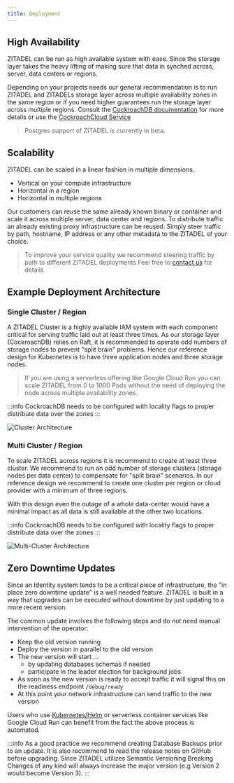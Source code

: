 ```yaml
---
title: Deployment
---
```


## High Availability

ZITADEL can be run as high available system with ease. Since the storage layer
takes the heavy lifting of making sure that data in synched across, server, data
centers or regions.

Depending on your projects needs our general recommendation is to run ZITADEL
and ZITADELs storage layer across multiple availability zones in the same region
or if you need higher guarantees run the storage layer across multiple regions.
Consult the [CockroachDB documentation](https://www.cockroachlabs.com/docs/) for
more details or use the
[CockroachCloud Service](https://www.cockroachlabs.com/docs/cockroachcloud/create-an-account.html)

> Postgres support of ZITADEL is currently in beta.

## Scalability

ZITADEL can be scaled in a linear fashion in multiple dimensions.

- Vertical on your compute infrastructure
- Horizontal in a region
- Horizontal in multiple regions

Our customers can reuse the same already known binary or container and scale it
across multiple server, data center and regions. To distribute traffic an
already existing proxy infrastructure can be reused. Simply steer traffic by
path, hostname, IP address or any other metadata to the ZITADEL of your choice.

> To improve your service quality we recommend steering traffic by path to
> different ZITADEL deployments Feel free to
> [contact us](https://zitadel.com/contact/) for details

## Example Deployment Architecture

### Single Cluster / Region

A ZITADEL Cluster is a highly available IAM system with each component critical
for serving traffic laid out at least three times. As our storage layer
(CockroachDB) relies on Raft, it is recommended to operate odd numbers of
storage nodes to prevent "split brain" problems. Hence our reference design for
Kubernetes is to have three application nodes and three storage nodes.

> If you are using a serverless offering like Google Cloud Run you can scale
> ZITADEL from 0 to 1000 Pods without the need of deploying the node across
> multiple availability zones.

:::info CockroachDB needs to be configured with locality flags to proper
distribute data over the zones :::

![Cluster Architecture](/img/zitadel_cluster_architecture.png)

### Multi Cluster / Region

To scale ZITADEL across regions it is recommend to create at least three
cluster. We recommend to run an odd number of storage clusters (storage nodes
per data center) to compensate for "split brain" scenarios. In our reference
design we recommend to create one cluster per region or cloud provider with a
minimum of three regions.

With this design even the outage of a whole data-center would have a minimal
impact as all data is still available at the other two locations.

:::info CockroachDB needs to be configured with locality flags to proper
distribute data over the zones :::

![Multi-Cluster Architecture](/img/zitadel_multicluster_architecture.png)

## Zero Downtime Updates

Since an Identity system tends to be a critical piece of infrastructure, the "in
place zero downtime update" is a well needed feature. ZITADEL is built in a way
that upgrades can be executed without downtime by just updating to a more recent
version.

The common update involves the following steps and do not need manual
intervention of the operator:

- Keep the old version running
- Deploy the version in parallel to the old version
- The new version will start ...
  - by updating databases schemas if needed
  - participate in the leader election for background jobs
- As soon as the new version is ready to accept traffic it will signal this on
  the readiness endpoint `/debug/ready`
- At this point your network infrastructure can send traffic to the new version

Users who use [Kubernetes/Helm](../../guides/deploy/kubernetes) or serverless
container services like Google Cloud Run can benefit from the fact the above
process is automated.

:::info As a good practice we recommend creating Database Backups prior to an
update. It is also recommend to read the release notes on GitHub before
upgrading. Since ZITADEL utilizes Semantic Versioning Breaking Changes of any
kind will always increase the major version (e.g Version 2 would become Version
3). :::
